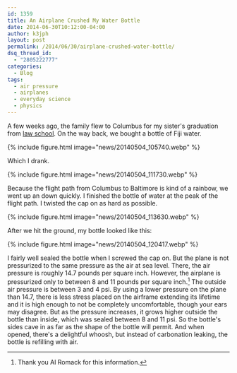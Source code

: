 ```yaml
---
id: 1359
title: An Airplane Crushed My Water Bottle
date: 2014-06-30T10:12:00-04:00
author: k3jph
layout: post
permalink: /2014/06/30/airplane-crushed-water-bottle/
dsq_thread_id:
  - "2805222777"
categories:
  - Blog
tags:
  - air pressure
  - airplanes
  - everyday science
  - physics
---
```

A few weeks ago, the family flew to Columbus for my sister's graduation from [law school](http://www.udayton.edu/law/).  On the way back, we bought a bottle of Fiji water.

{% include figure.html image="news/20140504_105740.webp" %}

Which I drank.

{% include figure.html image="news/20140504_111730.webp" %}

Because the flight path from Columbus to Baltimore is kind of a rainbow, we went up an down quickly.  I finished the bottle of water at the peak of the flight path.  I twisted the cap on as hard as possible.

{% include figure.html image="news/20140504_113630.webp" %}

After we hit the ground, my bottle looked like this:

{% include figure.html image="news/20140504_120417.webp" %}

I fairly well sealed the bottle when I screwed the cap on.  But the plane is not pressurized to the same pressure as the air at sea level.  There, the air pressure is roughly 14.7 pounds per square inch.  However, the airplane is pressurized only to between 8 and 11 pounds per square inch.[^romack]  The outside air pressure is between 3 and 4 psi.  By using a lower pressure on the plane than 14.7, there is less stress placed on the airframe extending its lifetime and it is high enough to not be completely uncomfortable, though your ears may disagree.  But as the pressure increases, it grows higher outside the bottle than inside, which was sealed between 8 and 11 psi.  So the bottle's sides cave in as far as the shape of the bottle will permit.  And when opened, there's a delightful whoosh, but instead of carbonation leaking, the bottle is refilling with air.

[^romack]: Thank you Al Romack for this information.
